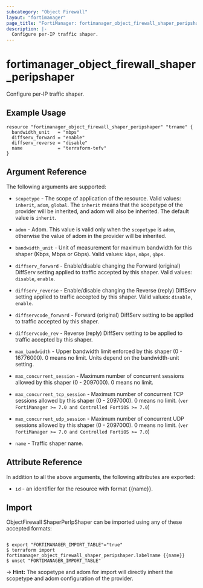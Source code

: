 ```yaml
---
subcategory: "Object Firewall"
layout: "fortimanager"
page_title: "FortiManager: fortimanager_object_firewall_shaper_peripshaper"
description: |-
  Configure per-IP traffic shaper.
---
```


# fortimanager_object_firewall_shaper_peripshaper
Configure per-IP traffic shaper.

## Example Usage

```hcl
resource "fortimanager_object_firewall_shaper_peripshaper" "trname" {
  bandwidth_unit   = "mbps"
  diffserv_forward = "enable"
  diffserv_reverse = "disable"
  name             = "terraform-tefv"
}
```

## Argument Reference


The following arguments are supported:

* `scopetype` - The scope of application of the resource. Valid values: `inherit`, `adom`, `global`. The `inherit` means that the scopetype of the provider will be inherited, and adom will also be inherited. The default value is `inherit`.
* `adom` - Adom. This value is valid only when the `scopetype` is `adom`, otherwise the value of adom in the provider will be inherited.

* `bandwidth_unit` - Unit of measurement for maximum bandwidth for this shaper (Kbps, Mbps or Gbps). Valid values: `kbps`, `mbps`, `gbps`.

* `diffserv_forward` - Enable/disable changing the Forward (original) DiffServ setting applied to traffic accepted by this shaper. Valid values: `disable`, `enable`.

* `diffserv_reverse` - Enable/disable changing the Reverse (reply) DiffServ setting applied to traffic accepted by this shaper. Valid values: `disable`, `enable`.

* `diffservcode_forward` - Forward (original) DiffServ setting to be applied to traffic accepted by this shaper.
* `diffservcode_rev` - Reverse (reply) DiffServ setting to be applied to traffic accepted by this shaper.
* `max_bandwidth` - Upper bandwidth limit enforced by this shaper (0 - 16776000). 0 means no limit. Units depend on the bandwidth-unit setting.
* `max_concurrent_session` - Maximum number of concurrent sessions allowed by this shaper (0 - 2097000). 0 means no limit.
* `max_concurrent_tcp_session` - Maximum number of concurrent TCP sessions allowed by this shaper (0 - 2097000). 0 means no limit. (`ver FortiManager >= 7.0 and Controlled FortiOS >= 7.0`)
* `max_concurrent_udp_session` - Maximum number of concurrent UDP sessions allowed by this shaper (0 - 2097000). 0 means no limit. (`ver FortiManager >= 7.0 and Controlled FortiOS >= 7.0`)
* `name` - Traffic shaper name.


## Attribute Reference

In addition to all the above arguments, the following attributes are exported:
* `id` - an identifier for the resource with format {{name}}.

## Import

ObjectFirewall ShaperPerIpShaper can be imported using any of these accepted formats:
```

$ export "FORTIMANAGER_IMPORT_TABLE"="true"
$ terraform import fortimanager_object_firewall_shaper_peripshaper.labelname {{name}}
$ unset "FORTIMANAGER_IMPORT_TABLE"
```
-> **Hint:** The scopetype and adom for import will directly inherit the scopetype and adom configuration of the provider.
